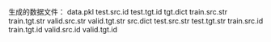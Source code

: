 生成的数据文件：
data.pkl  test.src.id	test.tgt.id   tgt.dict	    train.src.str  train.tgt.str  valid.src.str  valid.tgt.str
src.dict  test.src.str	test.tgt.str  train.src.id  train.tgt.id   valid.src.id   valid.tgt.id
